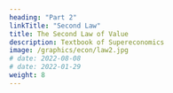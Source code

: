 ```yaml
---
heading: "Part 2"
linkTitle: "Second Law"
title: The Second Law of Value
description: Textbook of Supereconomics
image: /graphics/econ/law2.jpg
# date: 2022-08-08
# date: 2022-01-29
weight: 8
---
```

